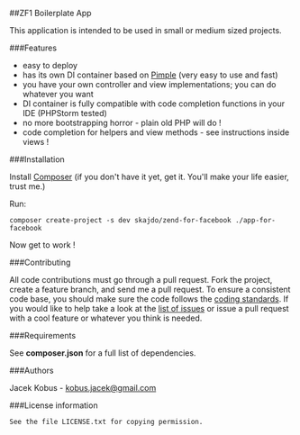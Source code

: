 ##ZF1 Boilerplate App

This application is intended to be used in small or medium sized projects.

###Features

- easy to deploy
- has its own DI container based on [Pimple](http://pimple.sensiolabs.org/) (very easy to use and fast)
- you have your own controller and view implementations; you can do whatever you want
- DI container is fully compatible with code completion functions in your IDE (PHPStorm tested)
- no more bootstrapping horror - plain old PHP will do !
- code completion for helpers and view methods - see instructions inside views !

###Installation

Install [Composer](http://getcomposer.org/) (if you don't have it yet, get it. You'll make your life easier, trust me.)

Run:

    composer create-project -s dev skajdo/zend-for-facebook ./app-for-facebook

Now get to work !

###Contributing

All code contributions must go through a pull request.
Fork the project, create a feature branch, and send me a pull request.
To ensure a consistent code base, you should make sure the code follows
the [coding standards](http://symfony.com/doc/2.0/contributing/code/standards.html).
If you would like to help take a look at the [list of issues](https://github.com/jkobus/zend-for-facebook/issues) or issue a pull request with a cool feature or whatever you think is needed.

###Requirements

See **composer.json** for a full list of dependencies.

###Authors

Jacek Kobus - <kobus.jacek@gmail.com>

###License information

    See the file LICENSE.txt for copying permission.
